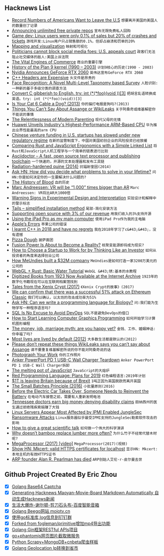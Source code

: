## Hacknews List


- [Record Numbers of Americans Want to Leave the U.S](https://news.gallup.com/poll/245789/record-numbers-americans-leave.aspx)  `想要离开美国的美国人的数量创了记录`
- [Announcing unlimited free private repos](https://blog.github.com/2019-01-07-new-year-new-github/)  `宣布无限免费私人回购`
- [Game dev: Linux users were only 0.1% of sales but 20% of crashes and tickets](https://twitter.com/bgolus/status/1080213166116597760)  `游戏开发:Linux用户只占销售额的0.1%，但却占崩溃和罚单的20%`
- [Mapping and visualization](https://scottreinhard.com/Mapping-and-Visualization)  `映射和可视化`
- [Politicians cannot block social media foes: U.S. appeals court](https://www.reuters.com/article/us-virginia-facebook-decision/politicians-cannot-block-social-media-foes-u-s-appeals-court-idUSKCN1P11SC)  `政客们无法阻止社交媒体的敌人:美国上诉法院`
- [The Vital Engines of Commerce](https://www.nextplatform.com/2018/12/14/the-vital-engines-of-commerce/)  `商业的重要引擎`
- [History of the Plan 9 kernel (1990 – 2003)](https://github.com/0intro/9hist)  `计划9核心的历史(1990 - 2003)`
- [Nvidia Announces GeForce RTX 2060](https://www.anandtech.com/show/13796/nvidia-announces-geforce-rtx-2060-349-dollars-january-15th)  `英伟达宣布GeForce RTX 2060`
- [C&#43;&#43; Headers are Expensive](http://virtuallyrandom.com/c-headers-are-expensive/)  `头文件是昂贵的`
- [Face Recognition: A Novel Multi-Level Taxonomy based Survey](https://arxiv.org/abs/1901.00713)  `人脸识别:一种新的基于多级分类的调查方法`
- [Convert C gibberish to English. try: int (*(*foo)(void ))[3]](https://cdecl.org/)  `把胡言乱语转换成英语。try: int (*(*foo)(void))[3]`
- [Is Your Cat 6 Cable a Dog? (2013)](http://www.bluejeanscable.com/articles/is-your-cat6-a-dog.htm)  `你的猫打电报是狗吗?(2013)`
- [Things You Can’t Say About Assange or WikiLeaks](https://emma.best/2019/01/07/140-things-youre-not-allowed-to-say-about-assange-or-wikileaks/)  `关于阿桑奇或维基解密你不能说的事情`
- [The Relentlessness of Modern Parenting](https://www.nytimes.com/2018/12/25/upshot/the-relentlessness-of-modern-parenting.html)  `现代父母的无情`
- [Huawei Unveils Industry&#39;s Highest-Performance ARM-Based CPU](https://www.huawei.com/en/press-events/news/2019/1/huawei-unveils-highest-performance-arm-based-cpu)  `华为推出业界性能最高的arm CPU`
- [Chinese venture funding in U.S. startups has slowed under new regulatory regime](https://www.reuters.com/article/us-venture-china-regulation-insight/chinese-tech-investors-flee-silicon-valley-as-trump-tightens-scrutiny-idUSKCN1P10CB)  `在新的监管制度下，中国对美国初创企业的风险投资已经放缓`
- [Comparing Rust and JavaScript Ergonomics with a Simple Linked List](https://www.codesections.com/blog/javascript-vs-rust-linked-list/)  `将Rust和JavaScript人机工程学与一个简单的链表进行比较`
- [Asciidoctor – A fast, open source text processor and publishing toolchain](https://asciidoctor.org/)  `一个快速的，开源的文本处理器和发布工具链`
- [Radiation-hardened quine (2014)](https://github.com/mame/radiation-hardened-quine)  `抗辐射奎因(2014)`
- [Ask HN: How did you decide what problems to solve in your lifetime?](item?id=18837334)  `问HN:你是如何决定你的一生要解决什么问题的?`
- [The History of Blood](https://www.newyorker.com/magazine/2019/01/14/the-history-of-blood)  `血的历史`
- [Marc Andreessen: VR will be “1,000” times bigger than AR](https://techcrunch.com/2019/01/05/marc-andreessen-audio-will-be-titanically-important-and-vr-will-be-1000-times-bigger-than-ar/)  `Marc Andreessen: VR将比AR大1000倍`
- [Warning Signs in Experimental Design and Interpretation](http://norvig.com/experiment-design.html)  `实验设计和解释中的警示标志`
- [Tails – simplified installation method](https://tails.boum.org/news/test_usb_images/)  `尾部-简化安装方法`
- [Supporting open source with 3% of our revenue](https://blog.geteventbot.com/2019/01/06/how-we-support-open-source-software.html)  `用我们收入的3%支持开源`
- [Using the iPad Pro as my main computer](https://hicksdesign.co.uk/journal/using-the-ipad-pro-as-my-main-computer)  `使用iPad Pro作为我的主电脑`
- [Apple’s Errors](https://stratechery.com/2019/apples-errors/)  `苹果公司的错误`
- [I learnt C&#43;&#43; in 2018 and have no regrets](https://vishnubharathi.codes/blog/learning-cpp-2018/)  `我在2018年学习了c&#43;&#43;，没有遗憾`
- [Pizza Dough](https://github.com/hendricius/pizza-dough)  `披萨面团`
- [Fusion Power Is About to Become a Reality?](https://medium.com/s/2069/finally-fusion-power-is-about-to-become-a-reality-c6b8b5915cf5)  `核聚变能源即将成为现实?`
- [How to Choose a Startup to Work for by Thinking Like an Investor](https://triplebyte.com/blog/how-to-choose-a-startup-to-work-for)  `如何从投资者的角度来选择创业公司`
- [How MeUndies built a $32M company](https://jilt.com/upsell/meundies-experience/)  `MeUndies是如何打造一家3200万美元的公司的`
- [WebGL &#43; Rust: Basic Water Tutorial](http://chinedufn.com/3d-webgl-basic-water-tutorial/)  `WebGL &#43;锈:基本的水教程`
- [Digitized Books from 1923 Now Available at the Internet Archive](http://www.openculture.com/2019/01/11000-digitized-books-from-1923-are-now-available-online-at-the-internet-archive.html)  `1923年的数字化书籍现在可以在互联网档案馆找到`
- [Tales from the Xenix Crypt (2017)](http://www.os2museum.com/wp/tales-from-the-xenix-crypt/)  `《Xenix Crypt的故事》(2017)`
- [We can confirm that there was a successful 51% attack on Ethereum Classic](https://twitter.com/etherchain_org/status/1082329360948969472)  `我们可以确认，以太坊的攻击成功率为51%`
- [Ask HN: Can we write a programming language for Biology?](item?id=18847253)  `问:我们能为生物学写一种程序语言吗?`
- [SQL Is No Excuse to Avoid DevOps](https://queue.acm.org/detail.cfm?id=3300018)  `SQL不是避免DevOps的借口`
- [How to Start Learning Computer Graphics Programming](https://erkaman.github.io/posts/beginner_computer_graphics.html)  `如何开始学习计算机图形编程`
- [The money, job, marriage myth: are you happy yet?](https://www.theguardian.com/books/2019/jan/06/happiness-index-wellbeing-survey-uk-population-paul-dolan-happy-ever-after)  `金钱、工作、婚姻神话:你幸福了吗?`
- [Most lives are lived by default (2012)](https://www.raptitude.com/2012/07/most-lives-are-lived-by-default/)  `大多数生活都是默认的(2012)`
- [Please don’t repeat these things WikiLeaks says you can’t say about Assange](https://arstechnica.com/tech-policy/2019/01/140-things-wikileaks-says-reporters-cant-say-about-assange/)  `请不要重复维基解密所说的你不能对阿桑奇说的话`
- [Photograph Your Work](https://etbe.coker.com.au/2019/01/06/photograph-your-work/)  `你的工作照片`
- [Anker PowerPort PD 1 USB-C Wall Charger Teardown](http://www.chargerlab.com/archives/1565.html)  `Anker PowerPort PD 1 USB-C Wall Charger拆卸`
- [The melting pot of JavaScript](https://increment.com/development/the-melting-pot-of-javascript/)  `JavaScript的大熔炉`
- [Red Programming Language: Plans for 2019](https://www.red-lang.org/2019/01/full-steam-ahead.html)  `红色编程语言:2019年计划`
- [$1T is leaving Britain because of Brexit](https://www.cnn.com/2019/01/07/investing/brexit-banks-moving-assets/index.html)  `1吨正因为英国脱欧而离开英国`
- [The Small Batches Principle (2016)](https://queue.acm.org/detail.cfm?id=2945077)  `小批量原则(2016)`
- [Before the Electric Car Takes Over, Someone Needs to Reinvent the Battery](https://www.bloomberg.com/news/articles/2019-01-06/before-the-electric-car-takes-over-someone-needs-to-reinvent-the-battery)  `在电动汽车接管之前，需要有人重新发明电池`
- [Tennessee doctors earn big money denying disability claims](https://www.tennessean.com/story/news/2019/01/06/tennessee-doctors-disability-claims/1077220002/)  `田纳西州的医生通过拒绝残疾索赔赚了大钱`
- [Linux Servers Appear Most Affected by IPMI Enabled JungleSec Ransomware Attacks](https://www.itprotoday.com/linux/linux-servers-appear-most-affected-ipmi-enabled-junglesec-ransomware-attacks)  `Linux服务器似乎最受IPMI支持的JungleSec勒索软件攻击的影响`
- [How to give a great scientific talk](https://www.nature.com/articles/d41586-018-07780-5)  `如何做一个伟大的科学演讲`
- [Why doesn’t bamboo replace lumber more often?](https://www.quora.com/Why-isnt-bamboo-wood-a-bigger-worldwide-industry-since-it-grows-so-quickly-and-is-so-strong-Couldnt-it-replace-lumber-and-save-many-trees/answer/Raphaël-du-Sablon?share=1)  `为什么竹子不经常代替木材呢?`
- [MegaProcessor (2017) [video]](https://www.youtube.com/watch?v=lNa9bQRPMB8&amp;app=desktop)  `MegaProcessor(2017)(视频)`
- [Show HN: Mkcert: valid HTTPS certificates for localhost](https://blog.filippo.io/mkcert-valid-https-certificates-for-localhost/)  `显示HN: Mkcert:本地主机的有效HTTPS证书`
- [ARP founder Alan R. Pearlman has died](http://www.synthtopia.com/content/2019/01/06/arp-founder-alan-r-pearlman-has-died/)  `ARP创始人艾伦·r·皮尔曼去世`

## Github Project Created By Eric Zhou

- [x] [Golang Base64 Captcha](https://github.com/mojocn/base64Captcha)
- [x] [Generating Hacknews Maoyan-Movie-Board Markdown Automatically 自动生成Hacknews新闻](https://github.com/dejavuzhou/md-genie)
- [x] [生活大爆炸-谢尔顿-剪刀石头布-百度智能音箱](https://github.com/mojocn/dueros-bang-game)
- [x] [Golang Beego网站 mojotv.cn](https://github.com/mojocn/www.mojotv.cn)
- [x] [使用go标准库,log信息到钉钉群](https://github.com/mojocn/dooger)
- [x] [Forked from fogleman/primitive增加mp4导出功能](https://github.com/mojocn/primitive)
- [x] [Golang Gin框架RESTful APIs项目](https://github.com/JJJJJJJerk/ezier-golang-web-api-framework)
- [x] [go+phantomjs网页图片截取微服务](https://github.com/mojocn/screen_shot)
- [x] [Python Scrapy+MongoDB+cnbeta爬虫样板](https://github.com/mojocn/scrapy_mongodb_boilerplate_cnbeta)
- [x] [Golang Geolocation Ip转换到省市](https://github.com/mojocn/ip2location)